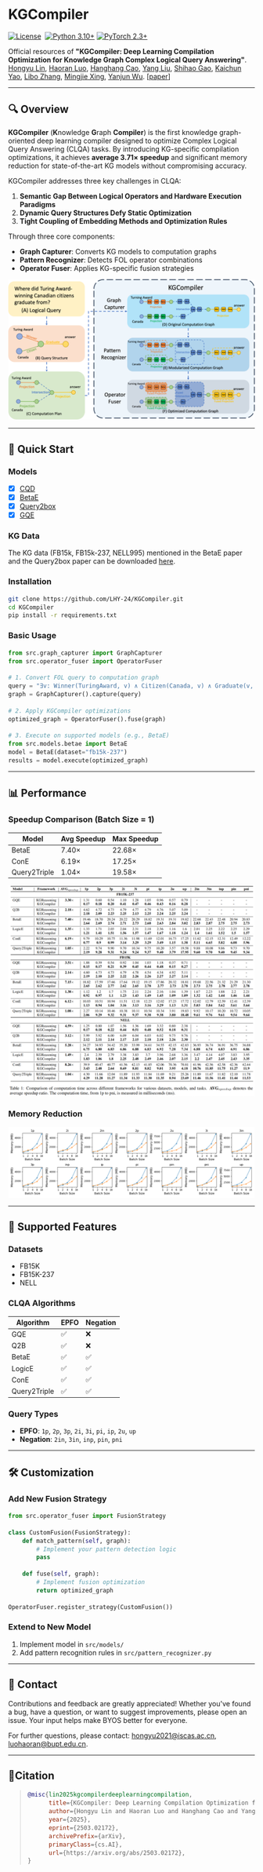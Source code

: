 # KGCompiler

[![License](https://img.shields.io/badge/license-MIT-blue.svg)](LICENSE)  
[![Python 3.10+](https://img.shields.io/badge/python-3.10%2B-blue.svg)](https://www.python.org/downloads/)
[![PyTorch 2.3+](https://img.shields.io/badge/PyTorch-2.3%2B-orange)](https://pytorch.org/)

Official resources of **"KGCompiler: Deep Learning Compilation Optimization for Knowledge Graph Complex Logical Query Answering"**. [Hongyu Lin](https://arxiv.org/search/cs?searchtype=author&query=Lin,+H), [Haoran Luo](https://arxiv.org/search/cs?searchtype=author&query=Luo,+H), [Hanghang Cao](https://arxiv.org/search/cs?searchtype=author&query=Cao,+H), [Yang Liu](https://arxiv.org/search/cs?searchtype=author&query=Liu,+Y), [Shihao Gao](https://arxiv.org/search/cs?searchtype=author&query=Gao,+S), [Kaichun Yao](https://arxiv.org/search/cs?searchtype=author&query=Yao,+K), [Libo Zhang](https://arxiv.org/search/cs?searchtype=author&query=Zhang,+L), [Mingjie Xing](https://arxiv.org/search/cs?searchtype=author&query=Xing,+M), [Yanjun Wu](https://arxiv.org/search/cs?searchtype=author&query=Wu,+Y). [[paper](https://arxiv.org/abs/2503.02172)]

---

## 🔍 Overview

**KGCompiler** (**K**nowledge **G**raph **Compiler**) is the first knowledge graph-oriented deep learning compiler designed to optimize Complex Logical Query Answering (CLQA) tasks. By introducing KG-specific compilation optimizations, it achieves **average 3.71× speedup** and significant memory reduction for state-of-the-art KG models without compromising accuracy.

KGCompiler addresses three key challenges in CLQA:

1. **Semantic Gap Between Logical Operators and Hardware Execution Paradigms**
2. **Dynamic Query Structures Defy Static Optimization**
3. **Tight Coupling of Embedding Methods and Optimization Rules**

Through three core components:
- **Graph Capturer**: Converts KG models to computation graphs
- **Pattern Recognizer**: Detects FOL operator combinations
- **Operator Fuser**: Applies KG-specific fusion strategies

![KGCompiler Architecture](docs/figures/figure3.jpg)

---

## 🚀 Quick Start  

### Models
- [x] [CQD](https://arxiv.org/abs/2011.03459)  
- [x] [BetaE](https://arxiv.org/abs/2010.11465)
- [x] [Query2box](https://arxiv.org/abs/2002.05969)
- [x] [GQE](https://arxiv.org/abs/1806.01445)

### KG Data
The KG data (FB15k, FB15k-237, NELL995) mentioned in the BetaE paper and the Query2box paper can be downloaded [here](http://snap.stanford.edu/betae/KG_data.zip).

### Installation
```bash
git clone https://github.com/LHY-24/KGCompiler.git
cd KGCompiler
pip install -r requirements.txt  
```

### Basic Usage
```python
from src.graph_capturer import GraphCapturer
from src.operator_fuser import OperatorFuser

# 1. Convert FOL query to computation graph  
query = "∃v: Winner(TuringAward, v) ∧ Citizen(Canada, v) ∧ Graduate(v, ?)"
graph = GraphCapturer().capture(query)

# 2. Apply KGCompiler optimizations
optimized_graph = OperatorFuser().fuse(graph)

# 3. Execute on supported models (e.g., BetaE)
from src.models.betae import BetaE
model = BetaE(dataset="fb15k-237")
results = model.execute(optimized_graph)
```

---

## 📊 Performance

### Speedup Comparison (Batch Size = 1)
| Model     | Avg Speedup | Max Speedup |
|-----------|------------|------------|
| BetaE     | 7.40×      | 22.68×     |
| ConE      | 6.19×      | 17.25×     |
| Query2Triple | 1.04×    | 19.58×     |

![Performance Comparison](docs/figures/figure4.jpg)

### Memory Reduction
![Memory Usage](docs/figures/figure6.jpg)

---

## 🧩 Supported Features

### Datasets
- FB15K
- FB15K-237  
- NELL

### CLQA Algorithms
| Algorithm | EPFO | Negation |
|-----------|------|----------|
| GQE       | ✅   | ❌       |
| Q2B       | ✅   | ❌       |
| BetaE     | ✅   | ✅       |
| LogicE    | ✅   | ✅       |
| ConE      | ✅   | ✅       |
| Query2Triple | ✅ | ✅       |

### Query Types
- **EPFO**: `1p`, `2p`, `3p`, `2i`, `3i`, `pi`, `ip`, `2u`, `up`
- **Negation**: `2in`, `3in`, `inp`, `pin`, `pni`

---

## 🛠 Customization

### Add New Fusion Strategy
```python
from src.operator_fuser import FusionStrategy

class CustomFusion(FusionStrategy):
    def match_pattern(self, graph):
        # Implement your pattern detection logic
        pass
    
    def fuse(self, graph):
        # Implement fusion optimization
        return optimized_graph

OperatorFuser.register_strategy(CustomFusion())
```

### Extend to New Model
1. Implement model in `src/models/`
2. Add pattern recognition rules in `src/pattern_recognizer.py`

---

## 📧 Contact
Contributions and feedback are greatly appreciated! Whether you've found a bug, have a question, or want to suggest improvements, please open an issue. Your input helps make BYOS better for everyone.

For further questions, please contact: [hongyu2021@iscas.ac.cn](mailto:hongyu2021@iscas.ac.cn), [luohaoran@bupt.edu.cn](mailto:luohaoran@bupt.edu.cn).

---

## 📄**Citation**

> ```bibtex
> @misc{lin2025kgcompilerdeeplearningcompilation,
>       title={KGCompiler: Deep Learning Compilation Optimization for Knowledge Graph Complex Logical Query Answering}, 
>       author={Hongyu Lin and Haoran Luo and Hanghang Cao and Yang Liu and Shihao Gao and Kaichun Yao and Libo Zhang and Mingjie Xing and Yanjun Wu},
>       year={2025},
>       eprint={2503.02172},
>       archivePrefix={arXiv},
>       primaryClass={cs.AI},
>       url={https://arxiv.org/abs/2503.02172}, 
> }
> ```
